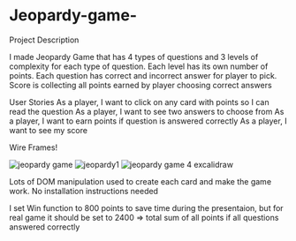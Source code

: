 # Jeopardy-game-
Project Description

I made Jeopardy Game that has 4 types of questions and 3 levels of complexity for each type of question. Each level has its own
number of points. Each question has correct and incorrect answer for player to pick.
Score is collecting all points earned by player choosing correct answers

User Stories
As a player, I want to click on any card with points so I can read the question
As a player, I want to see two answers to choose from
As a player, I want to earn points if question is answered correctly
As a player, I want to see my score

Wire Frames!

![jeopardy game](https://user-images.githubusercontent.com/106213098/180580430-b4851b7d-1800-43be-9c7f-8b87c652c88e.png)
![jeopardy1](https://user-images.githubusercontent.com/106213098/180579999-112ffc59-eb19-44d8-9dfc-80d25dd3b510.png)
![jeopardy game 4 excalidraw](https://user-images.githubusercontent.com/106213098/180580013-02617f55-002d-4c10-b307-6aa310e097cd.png)

Lots of DOM manipulation used to create each card and make the game work.
No installation instructions needed

I set Win function to 800 points to save time during the presentaion, but for real game it should be set to 2400 => total sum of all points if all questions answered correctly 


 
